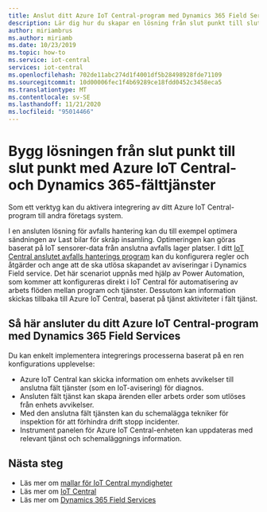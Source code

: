 ```yaml
---
title: Anslut ditt Azure IoT Central-program med Dynamics 365 Field Services | Microsoft Docs
description: Lär dig hur du skapar en lösning från slut punkt till slut punkt med Azure IoT Central-och Dynamics 365-fälttjänster
author: miriambrus
ms.author: miriamb
ms.date: 10/23/2019
ms.topic: how-to
ms.service: iot-central
services: iot-central
ms.openlocfilehash: 702de11abc274d1f4001df5b28498928fde71109
ms.sourcegitcommit: 10d00006fec1f4b69289ce18fdd0452c3458eca5
ms.translationtype: MT
ms.contentlocale: sv-SE
ms.lasthandoff: 11/21/2020
ms.locfileid: "95014466"
---
```

# <a name="build-end-to-end-solution-with-azure-iot-central-and-dynamics-365-field-service"></a>Bygg lösningen från slut punkt till slut punkt med Azure IoT Central-och Dynamics 365-fälttjänster 



Som ett verktyg kan du aktivera integrering av ditt Azure IoT Central-program till andra företags system. 


I en ansluten lösning för avfalls hantering kan du till exempel optimera sändningen av Last bilar för skräp insamling. Optimeringen kan göras baserat på IoT sensorer-data från anslutna avfalls lager platser. I ditt [IoT Central anslutet avfalls hanterings program](./tutorial-connected-waste-management.md) kan du konfigurera regler och åtgärder och ange att de ska utlösa skapandet av aviseringar i Dynamics Field service. Det här scenariot uppnås med hjälp av Power Automation, som kommer att konfigureras direkt i IoT Central för automatisering av arbets flöden mellan program och tjänster. Dessutom kan information skickas tillbaka till Azure IoT Central, baserat på tjänst aktiviteter i fält tjänst. 

## <a name="how-to-connect-your-azure-iot-central-application-with-dynamics-365-field-services"></a>Så här ansluter du ditt Azure IoT Central-program med Dynamics 365 Field Services 

Du kan enkelt implementera integrerings processerna baserat på en ren konfigurations upplevelse:
* Azure IoT Central kan skicka information om enhets avvikelser till anslutna fält tjänster (som en IoT-avisering) för diagnos.
* Ansluten fält tjänst kan skapa ärenden eller arbets order som utlöses från enhets avvikelser.
* Med den anslutna fält tjänsten kan du schemalägga tekniker för inspektion för att förhindra drift stopp incidenter.
* Instrument panelen för Azure IoT Central-enheten kan uppdateras med relevant tjänst och schemaläggnings information.


## <a name="next-steps"></a>Nästa steg
* Läs mer om [mallar för IoT Central myndigheter](./overview-iot-central-government.md)
* Läs mer om [IoT Central](../core/overview-iot-central.md)
* Läs mer om [Dynamics 365 Field Services](/dynamics365/field-service/cfs-iot-overview)
